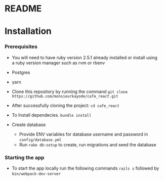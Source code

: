 # README

# Installation

### Prerequisites
* You will need to have ruby version 2.5.1 already installed or install using a ruby version manager such as rvm or rbenv
* Postgres
* yarn

* Clone this repository by running the command
`git clone https://github.com/monsieurkayode/cafe_react.git`

* After successfully cloning the project:
`cd cafe_react`

* To Install dependecies.
`bundle install`

* Create database
  - Provide ENV variables for database username and password in `config/database.yml`
  - Run `rake db:setup` to create, run migrations and seed the database

### Starting the app
* To start the app locally run the following commands 
`rails s` followed by `bin/webpack-dev-server`

